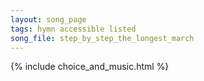 ```yaml
---
layout: song_page
tags: hymn accessible listed
song_file: step_by_step_the_longest_march
---
```


{% include choice_and_music.html %}
